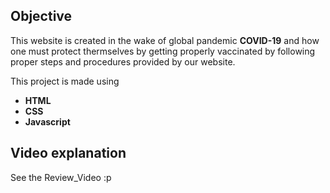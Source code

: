 ## Objective

This website is created in the wake of global pandemic **COVID-19** and how one must protect thermselves
by getting properly vaccinated by following proper steps and procedures provided by our website.

This project is made using 
- **HTML**
- **CSS**
- **Javascript**

## Video explanation

See the Review_Video :p



